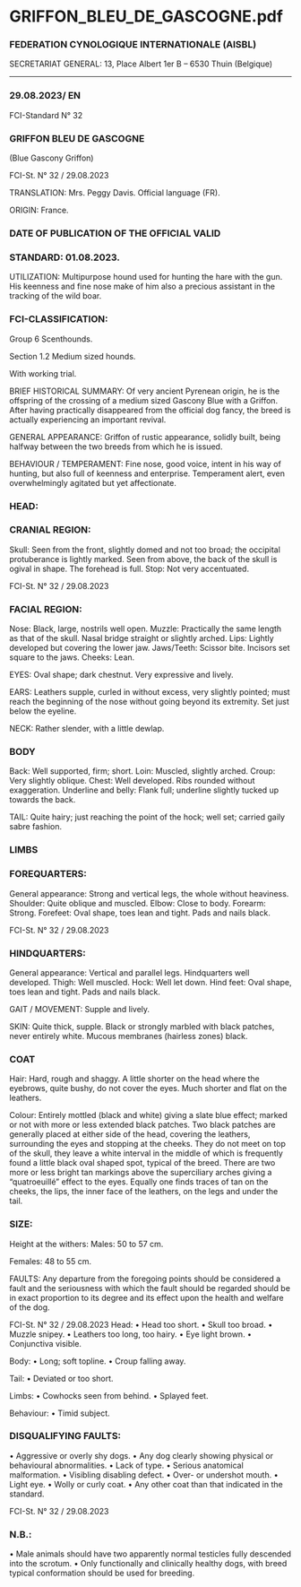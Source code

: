 # GRIFFON_BLEU_DE_GASCOGNE.pdf


### FEDERATION CYNOLOGIQUE INTERNATIONALE (AISBL)


SECRETARIAT GENERAL: 13, Place Albert 1er  B – 6530 Thuin (Belgique)
______________________________________________________________________________


### 29.08.2023/ EN



FCI-Standard N° 32


### GRIFFON BLEU DE GASCOGNE


(Blue Gascony Griffon)





FCI-St. N° 32 / 29.08.2023

TRANSLATION: Mrs. Peggy Davis.  Official language (FR).

ORIGIN: France.

### DATE OF PUBLICATION OF THE OFFICIAL VALID



### STANDARD: 01.08.2023.



UTILIZATION: Multipurpose hound used for hunting the hare with
the gun.  His keenness and fine nose make of him also a precious
assistant in the tracking of the wild boar.

### FCI-CLASSIFICATION:


Group  6
Scenthounds.

Section 1.2 Medium sized hounds.

With working trial.



BRIEF HISTORICAL SUMMARY: Of very ancient Pyrenean
origin, he is the offspring of the crossing of a medium sized Gascony
Blue with a Griffon.  After having practically disappeared from the
official dog fancy, the breed is actually experiencing an important
revival.

GENERAL APPEARANCE:  Griffon of rustic appearance, solidly
built, being halfway between the two breeds from which he is issued.

BEHAVIOUR / TEMPERAMENT: Fine nose, good voice, intent in
his way of hunting, but also full of keenness and enterprise.
Temperament alert, even overwhelmingly agitated but yet
affectionate.

### HEAD:



### CRANIAL REGION:


Skull: Seen from the front, slightly domed and not too broad; the
occipital protuberance is lightly marked.  Seen from above, the back
of the skull is ogival in shape.  The forehead is full.
Stop: Not very accentuated.



FCI-St. N° 32 / 29.08.2023


### FACIAL REGION:


Nose: Black, large, nostrils well open.
Muzzle: Practically the same length as that of the skull.  Nasal bridge
straight or slightly arched.
Lips: Lightly developed but covering the lower jaw.
Jaws/Teeth: Scissor bite.  Incisors set square to the jaws.
Cheeks: Lean.

EYES: Oval shape; dark chestnut.  Very expressive and lively.

EARS: Leathers supple, curled in without excess, very slightly
pointed; must reach the beginning of the nose without going beyond
its extremity.  Set just below the eyeline.

NECK: Rather slender, with a little dewlap.

### BODY


Back: Well supported, firm; short.
Loin: Muscled, slightly arched.
Croup: Very slightly oblique.
Chest: Well developed.  Ribs rounded without exaggeration.
Underline and belly: Flank full; underline slightly tucked up towards
the back.

TAIL: Quite hairy; just reaching the point of the hock; well set;
carried gaily sabre fashion.

### LIMBS



### FOREQUARTERS:


General appearance: Strong and vertical legs, the whole without
heaviness.
Shoulder: Quite oblique and muscled.
Elbow: Close to body.
Forearm: Strong.
Forefeet: Oval shape, toes lean and tight.  Pads and nails black.




FCI-St. N° 32 / 29.08.2023


### HINDQUARTERS:


General appearance: Vertical and parallel legs.  Hindquarters well
developed.
Thigh: Well muscled.
Hock: Well let down.
Hind feet: Oval shape, toes lean and tight.  Pads and nails black.

GAIT / MOVEMENT: Supple and lively.

SKIN: Quite thick, supple.  Black or strongly marbled with black
patches, never entirely white.  Mucous membranes (hairless zones)
black.

### COAT


Hair: Hard, rough and shaggy.  A little shorter on the head where the
eyebrows, quite bushy, do not cover the eyes.  Much shorter and flat
on the leathers.

Colour: Entirely mottled (black and white) giving a slate blue effect;
marked or not with more or less extended black patches.  Two black
patches are generally placed at either side of the head, covering the
leathers, surrounding the eyes and stopping at the cheeks.  They do not
meet on top of the skull, they leave a white interval in the middle of
which is frequently found a little black oval shaped spot, typical of the
breed.  There are two more or less bright tan markings above the
superciliary arches giving a “quatroeuillé” effect to the eyes.  Equally
one finds traces of tan on the cheeks, the lips, the inner face of the
leathers, on the legs and under the tail.

### SIZE:


Height at the withers:  Males:
50 to 57 cm.


Females:
48 to 55 cm.



FAULTS: Any departure from the foregoing points should be
considered a fault and the seriousness with which the fault should be
regarded should be in exact proportion to its degree and its effect upon
the health and welfare of the dog.



FCI-St. N° 32 / 29.08.2023
Head:
•
Head too short.
•
Skull too broad.
•
Muzzle snipey.
•
Leathers too long, too hairy.
•
Eye light brown.
•
Conjunctiva visible.

Body:
•
Long; soft topline.
•
Croup falling away.

Tail:
•
Deviated or too short.

Limbs:
•
Cowhocks seen from behind.
•
Splayed feet.

Behaviour:
•
Timid subject.

### DISQUALIFYING FAULTS:


•
Aggressive or overly shy dogs.
•
Any
dog
clearly showing
physical
or
behavioural
abnormalities.
•
Lack of type.
•
Serious anatomical malformation.
•
Visibling disabling defect.
•
Over- or undershot mouth.
•
Light eye.
•
Wolly or curly coat.
•
Any other coat than that indicated in the standard.





FCI-St. N° 32 / 29.08.2023

### N.B.:


•
Male animals should have two apparently normal testicles
fully descended into the scrotum.
•
Only functionally and clinically healthy dogs, with breed
typical conformation should be used for breeding.






